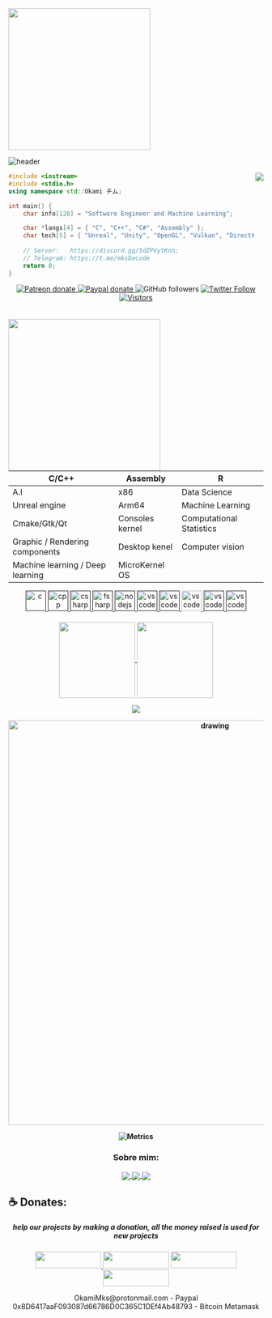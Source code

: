 <img src="https://i.imgur.com/5XG3bRq.png" width="280">

![header](https://capsule-render.vercel.app/api?type=waving&color=0:494345,100:0e0e0e&height=200&section=header&text=Okami%20チム&fontAlign=70&fontAlignY=40&fontSize=60&fontColor=ffffff)

<div style="width: 10px;"></div>
<a  href="https://discord.gg/5dZPVytKnn"><img align="right" src="https://discordapp.com/api/guilds/914797672907563041/widget.png?style=banner4"/></a>

```C++
#include <iostream>
#include <stdio.h>
using namespace std::Okami チム;

int main() {
    char info[128] = "Software Engineer and Machine Learning";

    char *langs[4] = { "C", "C++", "C#", "Assembly" };
    char tech[5] = { "Unreal", "Unity", "OpenGL", "Vulkan", "DirectX" };
    
    // Server:   https://discord.gg/5dZPVytKnn;
    // Telegram: https://t.me/mksDecode
    return 0;
}
``` 
<div style="width: 10px;"></div>
<div align="center">
    <a href="https://www.patreon.com/OkamiMks">
        <img alt="Patreon donate"
             src="https://img.shields.io/endpoint.svg?url=https%3A%2F%2Fshieldsio-patreon.vercel.app%2Fapi%3Fusername%3DOkamiMks%26type%3Dpatrons&style=flat-square">
    </a> 
    <a href="https://www.paypal.com/donate?hosted_button_id=NKQEXWK3RQDPQ&source=url">
        <img alt="Paypal donate"
             src="https://img.shields.io/badge/Paypal-Donate!-%2300457C.svg?logo=paypal&style=flat-square">
    </a>
    <a href"https://github.com/OkamiMks?tab=followers">
        <img alt="GitHub followers" 
             src="https://img.shields.io/github/followers/OkamiMks?style=social" />
    </a>
    <a href="https://twitter.com/OkamiMwaree">
        <img alt="Twitter Follow" 
             src="https://img.shields.io/twitter/follow/OkamiMwaree?style=social">
    </a>
    <a href="https://visitor-badge.glitch.me">
        <img alt="Visitors"
             src="https://visitor-badge.glitch.me/badge?page_id=OkamiMks.visitor-badge" />
    </a>
</div><br>
<br>

<img src="https://i.imgur.com/2Lja89L.gif" width="300" align="left">


| C/C++                            | Assembly        |  R                       |
| -------------------------------- | --------------- | ------------------------ |
| A.I                              | x86             | Data Science             |
| Unreal engine                    | Arm64           | Machine Learning         |
| Cmake/Gtk/Qt                     | Consoles kernel | Computational Statistics |
| Graphic / Rendering components   | Desktop kenel   | Computer vision          |
| Machine learning / Deep learning | MicroKernel OS  |                          |


  <p align="center">
   <a href="">
      <img src="https://github.com/get-icon/geticon/blob/master/icons/c.svg" alt="c" width="40" height="40"/>
   </a>
   <a href="">
      <img src="https://github.com/get-icon/geticon/blob/master/icons/c-plusplus.svg" alt="cpp" width="40" height="40"/>
   </a>
   <a href="">
      <img src="https://github.com/get-icon/geticon/blob/master/icons/c-sharp.svg" alt="csharp" width="40" height="40"/>
   </a>
   <a href="">
      <img src="https://github.com/get-icon/geticon/blob/master/icons/fsharp.svg" alt="fsharp" width="40" height="40"/>
   </a>
   <a href="">
      <img src="https://github.com/get-icon/geticon/blob/master/icons/assembly.svg" alt="nodejs" width="40" height="40"/>
   </a>
   <a href="">
      <img src="https://github.com/get-icon/geticon/blob/master/icons/opengl.svg" alt="vscode" width="40" height="40"/>
   </a>
   <a href="">
      <img src="https://github.com/get-icon/geticon/blob/master/icons/opencv.svg" alt="vscode" width="40" height="40"/>
   </a>
   <a href="https://code.visualstudio.com/">
      <img src="https://cdn.jsdelivr.net/gh/devicons/devicon/icons/vscode/vscode-original.svg" alt="vscode" width="40" height="40"/>
   </a>
   <a href="">
      <img src="https://github.com/get-icon/geticon/blob/master/icons/neovim.svg" alt="vscode" width="40" height="40"/>
   </a>
   <a href="">
      <img src="https://github.com/get-icon/geticon/blob/master/icons/clojure.svg" alt="vscode" width="40" height="40"/>
   </a>
</p>
<h4 align="center">

<p align="center">
  <a href="https://github.com/okamimks">
    <img
      align="center"
      height="150em"
      src="https://github-readme-stats.vercel.app/api?username=okamimks&show_icons=true&include_all_commits=true&count_private=true&theme=tokyonight"
    />
  </a>
  <a href="https://github.com/okamimks">
    <img
      align="center"
      height="150em"
      src="https://github-readme-stats.vercel.app/api/top-langs/?username=okamimks&show_icons=true&include_all_commits=true&count_private=true&layout=compact&theme=tokyonight"
    />
  </a>
</p>

<p align="center">
  <a href="https://github.com/okamimks">
    <img
      align="center"
      src="https://github-profile-trophy.vercel.app/?username=okamimks&theme=onedark&no-frame=true&row=1&&margin-w=20&no-bg=true"/>
  </a>
</a>
</p>

<img src="https://activity-graph.herokuapp.com/graph?username=okamimks&theme=react-dark" alt="drawing" width="800"/>

![Metrics](https://metrics.lecoq.io/OkamiMks?template=classic&languages=1&isocalendar=1&achievements=1&discussions=1&lines=1&repositories=1&gists=1&repositories=100&repositories.batch=100&repositories.forks=false&repositories.affiliations=owner&isocalendar.duration=half-year&languages.limit=8&languages.threshold=0%25&languages.colors=github&languages.aliases=C%2C%20C%2B%2B%2C%20Assembly&languages.sections=most-used&languages.indepth=false&languages.analysis.timeout=15&languages.categories=markup%2C%20programming&languages.recent.categories=markup%2C%20programming&languages.recent.load=300&languages.recent.days=14&achievements.threshold=C&achievements.secrets=true&achievements.display=compact&achievements.limit=0&discussions.categories=true&discussions.categories.limit=0&config.timezone=America%2FSao_Paulo)

<h3 align="center">Sobre mim:</h3>

<p align="center">
  <a href="https://twitter.com/OkamiMwaree">
    <img
      align="center"
      src="https://img.shields.io/badge/Twitter-1C1C1C?style=for-the-badge&logo=twitter&logoColor=00FFFF"
    />
  </a>
  <a href="https://discord.gg/5dZPVytKnn">
    <img
      align="center"
      src="https://img.shields.io/badge/Discord-1C1C1C?style=for-the-badge&logo=discord&logoColor=00FFFF">
  </a>
  <a href="https://www.youtube.com/channel/UCUTGS1STQF2uSzO91ulpjAw">
    <img
      align="center"
      src="https://img.shields.io/badge/YouTube-1C1C1C?style=for-the-badge&logo=youtube&logoColor=00FFFF"
    />
  </a>
</p>

## **☕ Donates:**
<h5 align="center">help our projects by making a donation, all the money raised is used for new projects</h5>
<p align="center">
    <a href="https://www.paypal.com/donate?hosted_button_id=NKQEXWK3RQDPQ&source=url">
        <img src="https://img.shields.io/badge/PayPal-00457C?style=for-the-badge&logo=paypal&logoColor=white" height="33" width="130" />
    </a>
<a href="https://www.patreon.com/OkamiMks">
    <img src="https://img.shields.io/badge/Patreon-F96854?style=for-the-badge&logo=patreon&logoColor=white" height="33" width="130" /></a>
<a href="https://ko-fi.com/okamimks"><img src="https://img.shields.io/badge/Ko--fi-F16061?style=for-the-badge&logo=ko-fi&logoColor=white" height="33" width="130"/></a>
<a href="https://liberapay.com/Okami/">
    <img src="https://img.shields.io/badge/Liberapay-F6C915?style=for-the-badge&logo=liberapay&logoColor=black" height="33" width="130" /></a> <br>

<p align="center">
    OkamiMks@protonmail.com - Paypal<br>
    0x8D6417aaF093087d66786D0C365C1DEf4Ab48793 - Bitcoin Metamask <br>
 </p>
